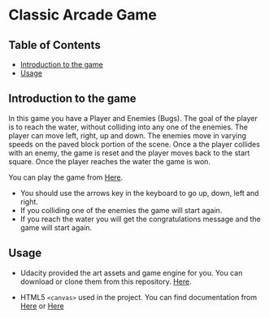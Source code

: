 # Classic Arcade Game

## Table of Contents
* [Introduction to the game](#introduction-to-the-game)
* [Usage](#usage)


## Introduction to the game
  In this game you have a Player and Enemies (Bugs). The goal of the player is to reach the water, without colliding into any one of the enemies. The player can move left, right, up and down. The enemies move in varying speeds on the paved block portion of the scene. Once a the player collides with an enemy, the game is reset and the player moves back to the start square. Once the player reaches the water the game is won.

  You can play the game from [Here](https://morojalh.github.io/frontend-nanodegree-arcade-game-1/).

  - You should use the arrows key in the keyboard to go up, down, left and right.
  - If you colliding one of the enemies the game will start again.
  - If you reach the water you will get the congratulations message and the game will start again.

## Usage
  - Udacity provided the art assets and game engine for you. You can download or clone them from this repository. [Here](https://github.com/udacity/frontend-nanodegree-arcade-game).

  - HTML5 `<canvas>` used in the project. You can find documentation from [Here](https://developer.mozilla.org/en-US/docs/Web/API/CanvasRenderingContext2D) or [Here](https://developer.mozilla.org/en-US/docs/Web/API/CanvasRenderingContext2D)

